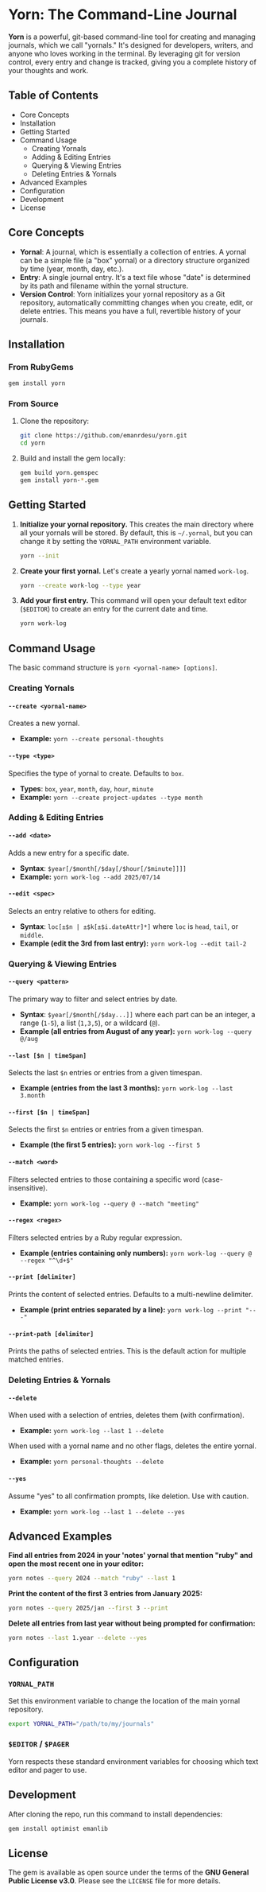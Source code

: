 # Yorn: The Command-Line Journal

[](https://www.google.com/search?q=https://www.gnu.org/licenses/gpl-3.0)

**Yorn** is a powerful, git-based command-line tool for creating and managing journals, which we call "yornals." It's designed for developers, writers, and anyone who loves working in the terminal. By leveraging git for version control, every entry and change is tracked, giving you a complete history of your thoughts and work.

## Table of Contents

- Core Concepts
- Installation
- Getting Started
- Command Usage
  - Creating Yornals
  - Adding & Editing Entries
  - Querying & Viewing Entries
  - Deleting Entries & Yornals
- Advanced Examples
- Configuration
- Development
- License

## Core Concepts

- **Yornal**: A journal, which is essentially a collection of entries. A yornal can be a simple file (a "box" yornal) or a directory structure organized by time (year, month, day, etc.).
- **Entry**: A single journal entry. It's a text file whose "date" is determined by its path and filename within the yornal structure.
- **Version Control**: Yorn initializes your yornal repository as a Git repository, automatically committing changes when you create, edit, or delete entries. This means you have a full, revertible history of your journals.

## Installation

### From RubyGems

```bash
gem install yorn
```

### From Source

1.  Clone the repository:

    ```bash
    git clone https://github.com/emanrdesu/yorn.git
    cd yorn
    ```

2.  Build and install the gem locally:

    ```bash
    gem build yorn.gemspec
    gem install yorn-*.gem
    ```

## Getting Started

1.  **Initialize your yornal repository.** This creates the main directory where all your yornals will be stored. By default, this is `~/.yornal`, but you can change it by setting the `YORNAL_PATH` environment variable.

    ```bash
    yorn --init
    ```

2.  **Create your first yornal.** Let's create a yearly yornal named `work-log`.

    ```bash
    yorn --create work-log --type year
    ```

3.  **Add your first entry.** This command will open your default text editor (`$EDITOR`) to create an entry for the current date and time.

    ```bash
    yorn work-log
    ```

## Command Usage

The basic command structure is `yorn <yornal-name> [options]`.

### Creating Yornals

#### `--create <yornal-name>`

Creates a new yornal.

- **Example:** `yorn --create personal-thoughts`

#### `--type <type>`

Specifies the type of yornal to create. Defaults to `box`.

- **Types**: `box`, `year`, `month`, `day`, `hour`, `minute`
- **Example:** `yorn --create project-updates --type month`

### Adding & Editing Entries

#### `--add <date>`

Adds a new entry for a specific date.

- **Syntax**: `$year[/$month[/$day[/$hour[/$minute]]]]`
- **Example:** `yorn work-log --add 2025/07/14`

#### `--edit <spec>`

Selects an entry relative to others for editing.

- **Syntax**: `loc[±$n | ±$k[±$i.dateAttr]*]` where `loc` is `head`, `tail`, or `middle`.
- **Example (edit the 3rd from last entry):** `yorn work-log --edit tail-2`

### Querying & Viewing Entries

#### `--query <pattern>`

The primary way to filter and select entries by date.

- **Syntax**: `$year[/$month[/$day...]]` where each part can be an integer, a range (`1-5`), a list (`1,3,5`), or a wildcard (`@`).
- **Example (all entries from August of any year):** `yorn work-log --query @/aug`

#### `--last [$n | timeSpan]`

Selects the last `$n` entries or entries from a given timespan.

- **Example (entries from the last 3 months):** `yorn work-log --last 3.month`

#### `--first [$n | timeSpan]`

Selects the first `$n` entries or entries from a given timespan.

- **Example (the first 5 entries):** `yorn work-log --first 5`

#### `--match <word>`

Filters selected entries to those containing a specific word (case-insensitive).

- **Example:** `yorn work-log --query @ --match "meeting"`

#### `--regex <regex>`

Filters selected entries by a Ruby regular expression.

- **Example (entries containing only numbers):** `yorn work-log --query @ --regex "^\d+$"`

#### `--print [delimiter]`

Prints the content of selected entries. Defaults to a multi-newline delimiter.

- **Example (print entries separated by a line):** `yorn work-log --print "---"`

#### `--print-path [delimiter]`

Prints the paths of selected entries. This is the default action for multiple matched entries.

### Deleting Entries & Yornals

#### `--delete`

When used with a selection of entries, deletes them (with confirmation).

- **Example:** `yorn work-log --last 1 --delete`

When used with a yornal name and no other flags, deletes the entire yornal.

- **Example:** `yorn personal-thoughts --delete`

#### `--yes`

Assume "yes" to all confirmation prompts, like deletion. Use with caution.

- **Example:** `yorn work-log --last 1 --delete --yes`

## Advanced Examples

**Find all entries from 2024 in your 'notes' yornal that mention "ruby" and open the most recent one in your editor:**

```bash
yorn notes --query 2024 --match "ruby" --last 1
```

**Print the content of the first 3 entries from January 2025:**

```bash
yorn notes --query 2025/jan --first 3 --print
```

**Delete all entries from last year without being prompted for confirmation:**

```bash
yorn notes --last 1.year --delete --yes
```

## Configuration

### `YORNAL_PATH`

Set this environment variable to change the location of the main yornal repository.

```bash
export YORNAL_PATH="/path/to/my/journals"
```

### `$EDITOR` / `$PAGER`

Yorn respects these standard environment variables for choosing which text editor and pager to use.

## Development

After cloning the repo, run this command to install dependencies:

```bash
gem install optimist emanlib
```

## License

The gem is available as open source under the terms of the **GNU General Public License v3.0**. Please see the `LICENSE` file for more details.
